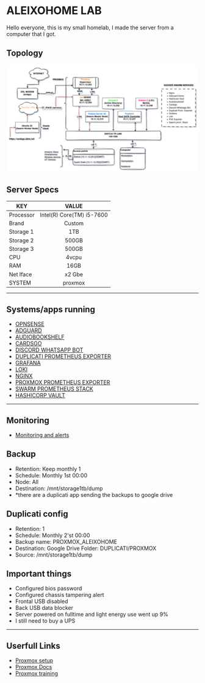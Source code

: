 # ALEIXOHOME LAB

Hello everyone, this is my small homelab, I made the server from a computer that I got.

## Topology

[![topology](static/images/homelab.png)]()

## Server Specs
| KEY | VALUE |
|--------|:-----------:|
| Processor | Intel(R) Core(TM) i5-7600 |
| Brand | Custom |
| Storage 1 | 1TB |
| Storage 2 | 500GB |
| Storage 3 | 500GB |
| CPU | 4vcpu |
| RAM | 16GB |
| Net Iface | x2 Gbe |
| SYSTEM | proxmox |

<hr>

## Systems/apps running
- [OPNSENSE](virtual%20machines/opnsense/)
- [ADGUARD](virtual%20machines/fedora-server/swarm/adguard/)
- [AUDIOBOOKSHELF](virtual%20machines/fedora-server/swarm/audiobookshelf/)
- [CARDSGO](virtual%20machines/fedora-server/swarm/cardsgo/)
- [DISCORD WHATSAPP BOT](virtual%20machines/fedora-server/swarm/discord_whatsapp/)
- [DUPLICATI PROMETHEUS EXPORTER](virtual%20machines/fedora-server/swarm/duplicati-prom-exporter/)
- [GRAFANA](virtual%20machines/fedora-server/swarm/grafana/)
- [LOKI](virtual%20machines/fedora-server/swarm/loki/)
- [NGINX](virtual%20machines/fedora-server/swarm/nginx/)
- [PROXMOX PROMETHEUS EXPORTER](virtual%20machines/fedora-server/swarm/pve-exporter/)
- [SWARM PROMETHEUS STACK](virtual%20machines/fedora-server/swarm/swarm-prom-stack/)
- [HASHICORP VAULT](virtual%20machines/fedora-server/swarm/vault/)

<hr>

## Monitoring
- [Monitoring and alerts](Monitoring/)

## Backup
- Retention: Keep monthly 1
- Schedule: Monthly 1st 00:00
- Node: All
- Destination: /mnt/storage1tb/dump
- *there are a duplicati app sending the backups to google drive

## Duplicati config
- Retention: 1
- Schedule: Monthly 2'st 00:00
- Backup name: PROXMOX_ALEIXOHOME
- Destination: Google Drive Folder: DUPLICATI/PROXMOX
- Source: /mnt/storage1tb/dump

## Important things
- Configured bios password
- Configured chassis tampering alert
- Frontal USB disabled
- Back USB data blocker
- Server powered on fulltime and light energy use went up 9%
- I still need to buy a UPS

<hr>

## Userfull Links
- [Proxmox setup](https://www.proxmox.com/en/proxmox-ve/get-started)
- [Proxmox Docs](https://www.proxmox.com/en/downloads/category/documentation-pve)
- [Proxmox training](https://www.proxmox.com/en/training)